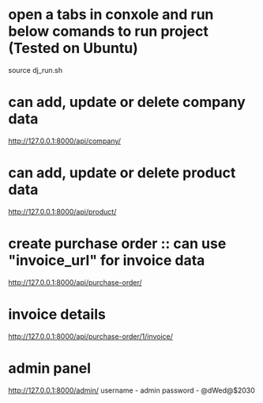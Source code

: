 # open a tabs in conxole and run below comands to run project (Tested on Ubuntu)
source dj_run.sh

# can add, update or delete company data
http://127.0.0.1:8000/api/company/

# can add, update or delete product data
http://127.0.0.1:8000/api/product/

# create purchase order :: can use "invoice_url" for invoice data
http://127.0.0.1:8000/api/purchase-order/

# invoice details
http://127.0.0.1:8000/api/purchase-order/1/invoice/

# admin panel
http://127.0.0.1:8000/admin/
username - admin
password - @dWed@$2030
